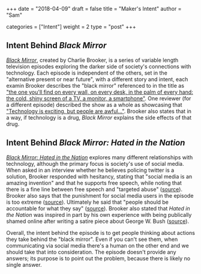 +++
date = "2018-04-09"
draft = false
title = "Maker's Intent"
author = "Sam"

categories = ["Intent"]
weight = 2
type = "post"
+++

Intent Behind *Black Mirror*
----------------------------

[*Black Mirror*][bm_imdb], created by Charlie Brooker, is a series of variable length television episodes exploring the darker side of society's connections with technology. Each episode is independent of the others, set in the "alternative present or near future", with a different story and intent, each examin Brooker describes the "black mirror" referenced to in the title as ["the one you'll find on every wall, on every desk, in the palm of every hand: the cold, shiny screen of a TV, a monitor, a smartphone"][guardian]. One reviewer (for a different episode) described the show as a whole as showcasing that ["Technology is exciting, but people are awful..."][verge-nosedive]. Brooker also states that in a way, if technology is a drug, *Black Mirror* explains the side effects of that drug.

Intent Behind *Black Mirror: Hated in the Nation*
-------------------------------------------------
[*Black Mirror: Hated in the Nation*][hated_imdb] explores many different relationships with technology, although the primary focus is society's use of social media. When asked in an interview whether he believes policing twitter is a solution, Brooker responded with hesitancy, stating that "social media is an amazing invention" and that he supports free speech, while noting that there is a fine line between free speech and "targeted abuse" ([source][debrief]). Brooker also says that the punishment for social media users in the episode is too extreme ([source][ew-interview]). Ultimately he said that "people should be accountable for what they say" ([source][debrief]). Brooker also stated that *Hated in the Nation* was inspired in part by his own experience with being publically shamed online after writing a satire piece about George W. Bush ([source][bbc]).

Overall, the intent behind the episode is to get people thinking about actions they take behind the "black mirror". Even if you can't see them, when communicating via social media there's a human on the other end and we should take that into consideration. The episode doesn't provide any answers; its purpose is to point out the problem, because there is likely no single answer.


[bm_imdb]: http://www.imdb.com/title/tt2085059/?ref_=ttep_ep_tt
[guardian]: https://www.theguardian.com/technology/2011/dec/01/charlie-brooker-dark-side-gadget-addiction-black-mirror 
[verge-nosedive]: https://www.theverge.com/2016/10/24/13379204/black-mirror-season-3-episode-1-nosedive-recap
[hated_imdb]: http://www.imdb.com/title/tt5709236/?ref_=adv_li_tt
[debrief]: https://thedebrief.co.uk/things-to-do/tv-and-film/black-mirror-season-3-charlie-brooker-san-junipero/
[bbc]: http://www.bbc.com/news/entertainment-arts-37714850
[ew-interview]: http://www.ew.com/article/2016/10/23/black-mirror-postmortem-interview-season-3/
